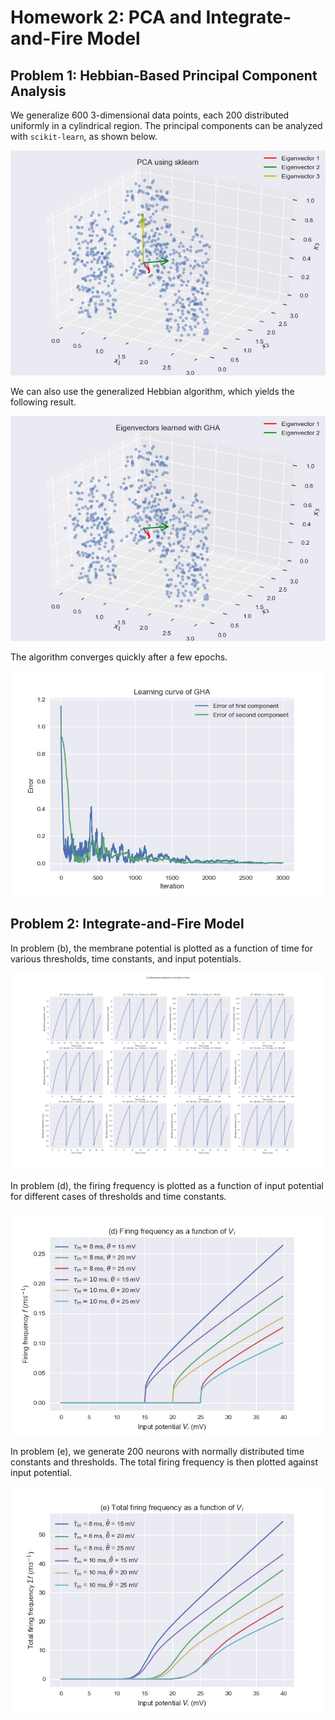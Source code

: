 # Homework 2: PCA and Integrate-and-Fire Model

## Problem 1: Hebbian-Based Principal Component Analysis

We generalize 600 3-dimensional data points, each 200 
distributed uniformly in a cylindrical region. The principal 
components can be analyzed with `scikit-learn`, as shown below.

![P1a](P1a.jpg)

We can also use the generalized Hebbian algorithm, which yields 
the following result.

![P1ce](P1ce.jpg)

The algorithm converges quickly after a few epochs.

![P1ceE](P1ceE.jpg)

## Problem 2: Integrate-and-Fire Model

In problem (b), the membrane potential is plotted as
a function of time for various thresholds, time constants, 
and input potentials.

![P2b](P2b.jpg)

In problem (d), the firing frequency is plotted as 
a function of input potential for different cases 
of thresholds and time constants.

![P2d](P2d.jpg)

In problem (e), we generate 200 neurons with normally 
distributed time constants and thresholds. The total 
firing frequency is then plotted against input potential.

![P2e](P2e.jpg)